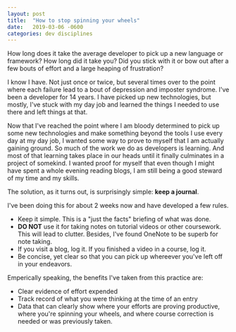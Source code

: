 ```yaml
---
layout: post
title:  "How to stop spinning your wheels"
date:   2019-03-06 -0600
categories: dev disciplines
---
```


How long does it take the average developer to pick up a new language or framework? How long did it take you? Did you stick with it or bow out after a few bouts of effort and a large heaping of frustration?

I know I have. Not just once or twice, but several times over to the point where each failure lead to a bout of depression and imposter syndrome. I've been a developer for 14 years. I have picked up new technologies, but mostly, I've stuck with my day job and learned the things I needed to use there and left things at that.

Now that I've reached the point where I am bloody determined to pick up some new technologies and make something beyond the tools I use every day at my day job, I wanted some way to prove to myself that I am actually gaining ground. So much of the work we do as developers is learning. And most of that learning
takes place in our heads until it finally culminates in a project of somekind. I wanted proof for myself that even though I might have spent a whole evening reading blogs, I am still being a good steward of my time and my skills.

The solution, as it turns out, is surprisingly simple: **keep a journal**. 

I've been doing this for about 2 weeks now and have developed a few rules.

 - Keep it simple. This is a "just the facts" briefing of what was done.
 - **DO NOT** use it for taking notes on tutorial videos or other coursework. This will lead to clutter. Besides, I've found OneNote to be superb for note taking. 
 - If you visit a blog, log it. If you finished a video in a course, log it.
 - Be concise, yet clear so that you can pick up whereever you've left off in your endeavors.
 
Emperically speaking, the benefits I've taken from this practice are:

- Clear evidence of effort expended
- Track record of what you were thinking at the time of an entry
- Data that can clearly show where your efforts are proving productive, where you're spinning your wheels, and where course correction is needed or was previously taken.



